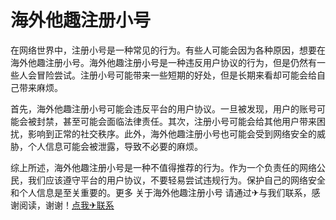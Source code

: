 # 海外他趣注册小号

在网络世界中，注册小号是一种常见的行为。有些人可能会因为各种原因，想要在海外他趣注册小号。海外他趣注册小号是一种违反用户协议的行为，但是仍然有一些人会冒险尝试。注册小号可能带来一些短期的好处，但是长期来看却可能会给自己带来麻烦。

首先，海外他趣注册小号可能会违反平台的用户协议。一旦被发现，用户的账号可能会被封禁，甚至可能会面临法律责任。其次，注册小号可能会给其他用户带来困扰，影响到正常的社交秩序。此外，海外他趣注册小号也可能会受到网络安全的威胁，个人信息可能会被泄露，导致不必要的麻烦。

综上所述，海外他趣注册小号是一种不值得推荐的行为。作为一个负责任的网络公民，我们应该遵守平台的用户协议，不要轻易尝试违规行为。保护自己的网络安全和个人信息是至关重要的。更多 关于海外他趣注册小号 请通过✈与我们联系，感谢阅读，谢谢！[点我✈联系](https://acc.k02.cc)